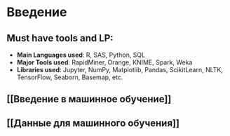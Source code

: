 # Введение

## Must have tools and LP:
- **Main Languages used**: R, SAS, Python, SQL
- **Major Tools used**: RapidMiner, Orange, KNIME, Spark, Weka
- **Libraries used**: Jupyter, NumPy, Matplotlib, Pandas, ScikitLearn, NLTK, TensorFlow, Seaborn, Basemap, etc.
## [[Введение в машинное обучение]]
## [[Данные для машинного обучения]]
## 

